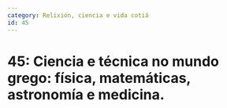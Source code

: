 ```yaml
---
category: Relixión, ciencia e vida cotiá
id: 45
---
```


# 45: Ciencia e técnica no mundo grego: física, matemáticas, astronomía e medicina.
